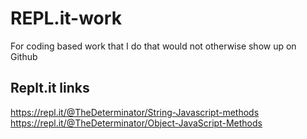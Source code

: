 # REPL.it-work
For coding based work that I do that would not otherwise show up on Github
## Replt.it links

https://repl.it/@TheDeterminator/String-Javascript-methods
https://repl.it/@TheDeterminator/Object-JavaScript-Methods
